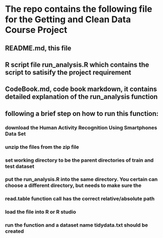 
# The repo contains the following file for the Getting and Clean Data Course Project

## README.md,  this file 

## R script file run_analysis.R which contains the script to satisify the project requirement

## CodeBook.md,  code book markdown, it contains detailed explanation of the run_analysis function

## following a brief step on how to run this function:

### download the Human Activity Recognition Using Smartphones Data Set 

### unzip the files from the zip file

### set working directory to be the parent directories of train and test dataset

### put the run_analysis.R into the same directory.  You certain can choose a different directory, but needs to make sure the
### read.table function call has the correct relative/absolute path

### load the file into R or R studio

### run the function and a dataset name tidydata.txt should be created 